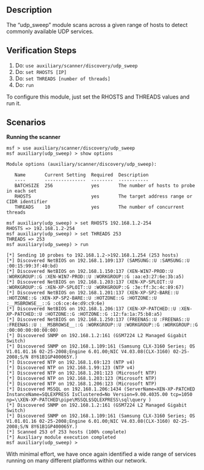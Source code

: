 ## Description

The “udp_sweep” module scans across a given range of hosts to detect commonly available UDP services.

## Verification Steps

1. Do: ```use auxiliary/scanner/discovery/udp_sweep```
2. Do: ```set RHOSTS [IP]```
3. Do: ```set THREADS [number of threads]```
4. Do: ```run```

To configure this module, just set the RHOSTS and THREADS values and run it.

## Scenarios

**Running the scanner**
```
msf > use auxiliary/scanner/discovery/udp_sweep
msf auxiliary(udp_sweep) > show options

Module options (auxiliary/scanner/discovery/udp_sweep):

   Name       Current Setting  Required  Description
   ----       ---------------  --------  -----------
   BATCHSIZE  256              yes       The number of hosts to probe in each set
   RHOSTS                      yes       The target address range or CIDR identifier
   THREADS    10               yes       The number of concurrent threads

msf auxiliary(udp_sweep) > set RHOSTS 192.168.1.2-254
RHOSTS => 192.168.1.2-254
msf auxiliary(udp_sweep) > set THREADS 253
THREADS => 253
msf auxiliary(udp_sweep) > run

[*] Sending 10 probes to 192.168.1.2->192.168.1.254 (253 hosts)
[*] Discovered NetBIOS on 192.168.1.109:137 (SAMSUNG::U :SAMSUNG::U :00:15:99:3f:40:bd)
[*] Discovered NetBIOS on 192.168.1.150:137 (XEN-WIN7-PROD::U :WORKGROUP::G :XEN-WIN7-PROD::U :WORKGROUP::G :aa:e3:27:6e:3b:a5)
[*] Discovered NetBIOS on 192.168.1.203:137 (XEN-XP-SPLOIT::U :WORKGROUP::G :XEN-XP-SPLOIT::U :WORKGROUP::G :3e:ff:3c:4c:89:67)
[*] Discovered NetBIOS on 192.168.1.201:137 (XEN-XP-SP2-BARE::U :HOTZONE::G :XEN-XP-SP2-BARE::U :HOTZONE::G :HOTZONE::U :__MSBROWSE__::G :c6:ce:4e:d9:c9:6e)
[*] Discovered NetBIOS on 192.168.1.206:137 (XEN-XP-PATCHED::U :XEN-XP-PATCHED::U :HOTZONE::G :HOTZONE::G :12:fa:1a:75:b8:a5)
[*] Discovered NetBIOS on 192.168.1.250:137 (FREENAS::U :FREENAS::U :FREENAS::U :__MSBROWSE__::G :WORKGROUP::U :WORKGROUP::G :WORKGROUP::G :00:00:00:00:00:00)
[*] Discovered SNMP on 192.168.1.2:161 (GSM7224 L2 Managed Gigabit Switch)
[*] Discovered SNMP on 192.168.1.109:161 (Samsung CLX-3160 Series; OS V1.01.01.16 02-25-2008;Engine 6.01.00;NIC V4.03.08(CLX-3160) 02-25-2008;S/N 8Y61B1GP400065Y.)
[*] Discovered NTP on 192.168.1.69:123 (NTP v4)
[*] Discovered NTP on 192.168.1.99:123 (NTP v4)
[*] Discovered NTP on 192.168.1.201:123 (Microsoft NTP)
[*] Discovered NTP on 192.168.1.203:123 (Microsoft NTP)
[*] Discovered NTP on 192.168.1.206:123 (Microsoft NTP)
[*] Discovered MSSQL on 192.168.1.206:1434 (ServerName=XEN-XP-PATCHED InstanceName=SQLEXPRESS IsClustered=No Version=9.00.4035.00 tcp=1050 np=\\XEN-XP-PATCHED\pipe\MSSQL$SQLEXPRESS\sql\query )
[*] Discovered SNMP on 192.168.1.2:161 (GSM7224 L2 Managed Gigabit Switch)
[*] Discovered SNMP on 192.168.1.109:161 (Samsung CLX-3160 Series; OS V1.01.01.16 02-25-2008;Engine 6.01.00;NIC V4.03.08(CLX-3160) 02-25-2008;S/N 8Y61B1GP400065Y.)
[*] Scanned 253 of 253 hosts (100% complete)
[*] Auxiliary module execution completed
msf auxiliary(udp_sweep) >
```

With minimal effort, we have once again identified a wide range of services running on many different platforms within our network.